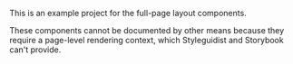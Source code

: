 This is an example project for the full-page layout components.

These components cannot be documented by other means because they require a page-level rendering context, which Styleguidist and Storybook can't provide.

